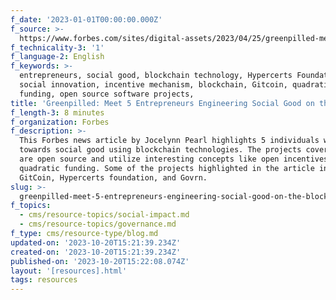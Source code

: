 ```yaml
---
f_date: '2023-01-01T00:00:00.000Z'
f_source: >-
  https://www.forbes.com/sites/digital-assets/2023/04/25/greenpilled-meet-5-entrepreneurs-engineering-social-good-on-the-blockchain/?sh=75e2c331468f
f_technicality-3: '1'
f_language-2: English
f_keywords: >-
  entrepreneurs, social good, blockchain technology, Hypercerts Foundation, open
  social innovation, incentive mechanism, blockchain, Gitcoin, quadratic
  funding, open source software projects,
title: 'Greenpilled: Meet 5 Entrepreneurs Engineering Social Good on the Blockchain'
f_length-3: 8 minutes
f_organization: Forbes
f_description: >-
  This Forbes news article by Jocelynn Pearl highlights 5 individuals working
  towards social good using blockchain technologies. The projects covered here
  are open source and utilize interesting concepts like open incentives and
  quadratic funding. Some of the projects highlighted in the article include
  GitCoin, Hypercerts foundation, and Govrn.
slug: >-
  greenpilled-meet-5-entrepreneurs-engineering-social-good-on-the-blockchain-428c2
f_topics:
  - cms/resource-topics/social-impact.md
  - cms/resource-topics/governance.md
f_type: cms/resource-type/blog.md
updated-on: '2023-10-20T15:21:39.234Z'
created-on: '2023-10-20T15:21:39.234Z'
published-on: '2023-10-20T15:22:08.074Z'
layout: '[resources].html'
tags: resources
---
```



